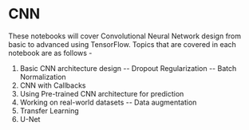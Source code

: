 # CNN
These notebooks will cover Convolutional Neural Network design from basic to advanced using TensorFlow.
Topics that are covered in each notebook are as follows - 
1. Basic CNN architecture design -- Dropout Regularization -- Batch Normalization
2. CNN with Callbacks
3. Using Pre-trained CNN architecture for prediction
4. Working on real-world datasets -- Data augmentation
5. Transfer Learning 
6. U-Net
